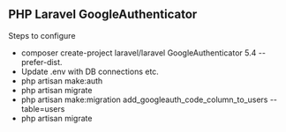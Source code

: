 

## PHP Laravel GoogleAuthenticator

Steps to configure

- composer create-project laravel/laravel GoogleAuthenticator 5.4 --prefer-dist.
- Update .env with DB connections etc.
- php artisan make:auth
- php artisan migrate
- php artisan make:migration add_googleauth_code_column_to_users --table=users
- php artisan migrate
